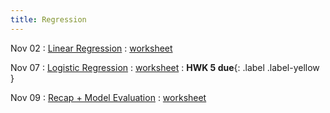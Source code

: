 ```yaml
---
title: Regression
---
```


Nov 02 
: [Linear Regression](#) 
  : [worksheet](#)

Nov 07 
: [Logistic Regression](#) 
  : [worksheet](#) 
: **HWK 5 due**{: .label .label-yellow }

Nov 09 
: [Recap + Model Evaluation](#) 
  : [worksheet](#)
